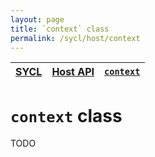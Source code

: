```yaml
---
layout: page
title: `context` class
permalink: /sycl/host/context
---
```


| [SYCL][sycl] | [Host API][sycl-host] | [`context`][sycl-host-context] | 
|--------------|-----------------------|------------------------------------------------|

# `context` class

TODO

[sycl]: ../../
[sycl-host]: ../
[sycl-host-context]: ./
